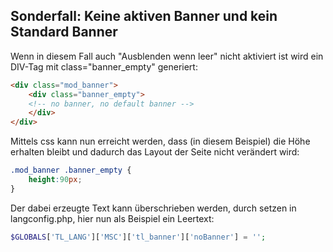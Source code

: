 ## Sonderfall: Keine aktiven Banner und kein Standard Banner

Wenn in diesem Fall auch "Ausblenden wenn leer" nicht aktiviert ist wird ein
DIV-Tag mit class="banner_empty" generiert:

```html
<div class="mod_banner">
	<div class="banner_empty">
	<!-- no banner, no default banner -->
	</div>
</div>
```

Mittels css kann nun erreicht werden, dass (in diesem Beispiel) die Höhe
erhalten bleibt und dadurch das Layout der Seite nicht verändert wird:

```css
.mod_banner .banner_empty {
    height:90px;
}
```

Der dabei erzeugte Text kann überschrieben werden, durch setzen in langconfig.php,
hier nun als Beispiel ein Leertext:

```php
$GLOBALS['TL_LANG']['MSC']['tl_banner']['noBanner'] = '';
```
